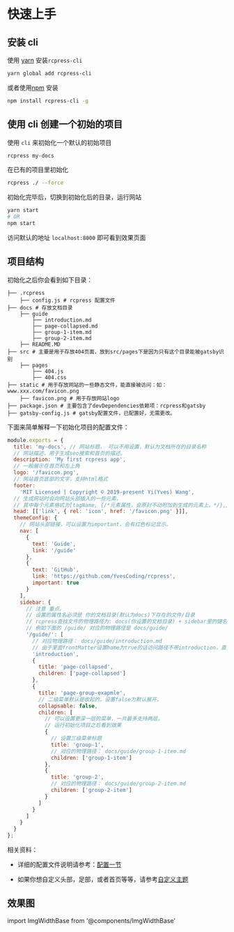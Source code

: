 # 快速上手

## 安装 cli

使用 [yarn](https://yarnpkg.com) 安装`rcpress-cli`

```bash
yarn global add rcpress-cli
```

或者使用[npm](https://docs.npmjs.com/cli/install.html) 安装

```bash
npm install rcpress-cli -g
```

## 使用 cli 创建一个初始的项目

使用 `cli` 来初始化一个默认的初始项目

```bash
rcpress my-docs
```

在已有的项目里初始化

```bash
rcpress ./ --force
```

初始化完毕后，切换到初始化后的目录，运行网站

```bash
yarn start
# OR
npm start
```

访问默认的地址 `localhost:8000` 即可看到效果页面

## 项目结构

初始化之后你会看到如下目录：

```bash{numberLines:true}
├── .rcpress
    ├── config.js # rcpress 配置文件
├── docs # 存放文档目录
    ├── guide
        ├── introduction.md
        ├── page-collapsed.md
        ├── group-1-item.md
        ├── group-2-item.md
    ├── README.MD
├── src # 主要是用于存放404页面，放到src/pages下是因为只有这个目录能被gatsby识别
    ├── pages
        ├── 404.js
        ├── 404.css
├── static # 用于存放网站的一些静态文件，能直接被访问：如： www.xxx.com/favicon.png
    ├── favicon.png # 用于存放网站logo
├── package.json # 主要包含了devDependencies依赖项：rcpress和gatsby
├── gatsby-config.js # gatsby配置文件，已配置好，无需更改。
```

下面来简单解释一下初始化项目的配置文件：

```js
module.exports = {
  title: 'my-docs', // 网站标题， 可以不用设置，默认为文档所在的目录名称
  // 网站描述，用于生成seo搜索和首页的描述。
  description: 'My first rcpress app',
  // 一般展示在首页和左上角
  logo: '/favicon.png',
  // 网站首页底部的文字，支持html格式
  footer:
    'MIT Licensed | Copyright © 2019-present Yi(Yves) Wang',
  // 生成网站时会向网站头部插入的一些元素，
  // 其中每个元素格式为[tagName, {/*元素属性，会原封不动附加到生成的元素上。*/},/*子节点*/]
  head: [['link', { rel: 'icon', href: '/favicon.png' }]],
  themeConfig: {
    // 网站头部链接，可以设置为important，会有红色标记显示。
    nav: [
      {
        text: 'Guide',
        link: '/guide'
      },
      {
        text: 'GitHub',
        link: 'https://github.com/YvesCoding/rcpress',
        important: true
      }
    ],
    sidebar: {
      // 注意 重点。
      // 设置的属性名必须是 你的文档目录(默认为docs)下存在的文件/目录
      // rcpress查找文件的物理路径为: docs(你设置的文档目录) + sidebar里的键名
      // 例如下面的 /guide/ 对应的物理路径是 docs/guide/
      '/guide/': [
        // 对应物理路径： docs/guide/introduction.md
        // 由于里面frontMatter设置home为true的话访问路径不带introduction，直接/guide/
        'introduction',
        {
          title: 'page-collapsed',
          children: ['page-collapsed']
        },
        {
          title: 'page-group-exapmle',
          // 二级菜单默认是收起的，设置false为默认展开。
          collapsable: false,
          children: [
            // 可以设置更深一层的菜单，一共最多支持两层。
            // 运行初始化项目之后看到效果
            {
              // 设置三级菜单标题
              title: 'group-1',
              // 对应的物理路径： docs/guide/group-1-item.md
              children: ['group-1-item']
            },
            {
              title: 'group-2',
              // 对应的物理路径： docs/guide/group-2-item.md
              children: ['group-2-item']
            }
          ]
        }
      ]
    }
  }
};
```

相关资料：

- 详细的配置文件说明请参考：[配置一节](../config)

- 如果你想自定义头部，足部，或者首页等等，请参考[自定义主题](theme)

## 效果图

import ImgWidthBase from '@components/ImgWidthBase'

<p align="center">
<ImgWidthBase url="screenshot.png" width={700}/>  
</p>

<p align="center">
<ImgWidthBase url="screenshot-1.png" width={700}/>
</p>

<p align="center">
<ImgWidthBase url="screenshot-mobile.png" width={330}  />

<ImgWidthBase url="screenshot-mobile-1.png" width={330}/>

</p>

<p align="center">
</p>

<p align="center">
<ImgWidthBase url="screenshot-mobile-2.png" width={300}/>

<ImgWidthBase url="screenshot-mobile-3.png" width={300}/>

</p>

